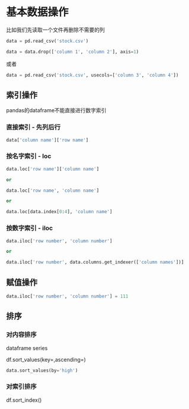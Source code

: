 # 基本数据操作

比如我们先读取一个文件再删除不需要的列
``` python
data = pd.read_csv('stock.csv')

data = data.drop(['column 1', 'column 2'], axis=1)
```

或者
``` python
data = pd.read_csv('stock.csv', usecols=['column 3', 'column 4'])

```

## 索引操作
pandas的dataframe不能直接进行数字索引

### 直接索引 - 先列后行
``` python
data['column name']['row name']
```

### 按名字索引 - loc
``` python
data.loc['row name']['column name']

or 

data.loc['row name', 'column name']

or 

data.loc[data.index[0:4], 'column name']
```

### 按数字索引 - iloc

``` python
data.iloc['row number', 'column number']

or 

data.iloc['row number', data.columns.get_indexer(['column names'])]
```
## 赋值操作
``` python
data.iloc['row number', 'column number'] = 111
```

## 排序

### 对内容排序
dataframe
series

df.sort_values(key=,ascending=)
``` python
data.sort_values(by='high')
```

### 对索引排序
df.sort_index()